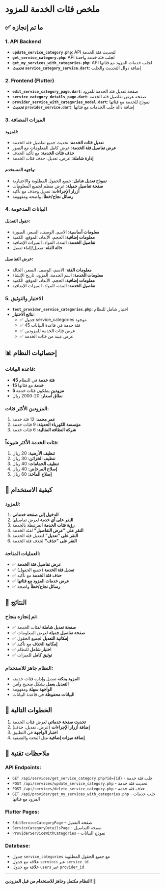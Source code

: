 # ملخص فئات الخدمة للمزود

## ✅ ما تم إنجازه

### 1. API Backend
- **`update_service_category.php`**: API لتحديث فئة الخدمة
- **`get_service_category.php`**: API لجلب فئة خدمة واحدة
- **`get_my_services_with_categories.php`**: API لجلب خدمات المزود مع فئاتها
- **تحديث `service_category_service.dart`**: إضافة دوال التحديث والجلب

### 2. Frontend (Flutter)
- **`edit_service_category_page.dart`**: صفحة تعديل فئة الخدمة للمزود
- **`service_category_details_page.dart`**: صفحة عرض تفاصيل فئة الخدمة
- **`provider_service_with_categories_model.dart`**: نموذج للخدمة مع فئاتها
- **تحديث `provider_service.dart`**: إضافة دالة جلب الخدمات مع فئاتها

### 3. الميزات المضافة

#### للمزود:
- **تعديل فئات الخدمة**: تحديث جميع تفاصيل فئة الخدمة
- **عرض تفاصيل فئة الخدمة**: عرض كامل المعلومات مع الصور
- **حذف فئات الخدمة**: مع تأكيد الحذف
- **إدارة شاملة**: عرض، تعديل، حذف فئات الخدمة

#### واجهة المستخدم:
- **نموذج تعديل شامل**: جميع الحقول المطلوبة والاختيارية
- **صفحة تفاصيل جميلة**: عرض منظم لجميع المعلومات
- **أزرار الإجراءات**: تعديل وحذف مع تأكيد
- **رسائل نجاح/خطأ**: واضحة ومفهومة

### 4. البيانات المدعومة

#### حقول التعديل:
- **معلومات أساسية**: الاسم، الوصف، السعر، الصورة
- **معلومات إضافية**: الحجم، الأبعاد، الموقع، الكمية
- **تفاصيل الخدمة**: المدة، المواد، الميزات الإضافية
- **حالة الفئة**: تفعيل/إلغاء تفعيل

#### عرض التفاصيل:
- **معلومات الفئة**: الاسم، الوصف، السعر، الحالة
- **معلومات الخدمة**: اسم الخدمة، المزود، تاريخ الإنشاء
- **معلومات إضافية**: الحجم، الأبعاد، الموقع، الكمية
- **تفاصيل الخدمة**: المدة، المواد، الميزات الإضافية

### 5. الاختبار والتوثيق
- **`test_provider_service_categories.php`**: اختبار شامل للنظام
- **نتائج الاختبار**: 
  - ✅ جدول service_categories موجود
  - ✅ 45 فئة خدمة في قاعدة البيانات
  - ✅ عرض فئات الخدمة للمزودين
  - ✅ عرض عينة من فئات الخدمة

## 📊 إحصائيات النظام

### قاعدة البيانات:
- **45 فئة خدمة** في النظام
- **15 خدمة** مع فئاتها
- **5 مزودين** يملكون فئات خدمة
- **نطاق أسعار**: 20-2000 ريال

### المزودين الأكثر فئات:
1. **عمر محمد**: 12 فئة خدمة
2. **مؤسسة الكهرباء الحديثة**: 9 فئات خدمة
3. **شركة النظافة المثالية**: 6 فئات خدمة

### فئات الخدمة الأكثر شيوعاً:
1. **تنظيف الأرضية**: 20 ريال
2. **تنظيف الخزائن**: 30 ريال
3. **تنظيف الحمامات**: 40 ريال
4. **إصلاح المرحاض**: 40 ريال
5. **إصلاح المآخذ**: 60 ريال

## 🔧 كيفية الاستخدام

### للمزود:
1. **الدخول إلى صفحة خدماتي**
2. **النقر على أي خدمة** لعرض تفاصيلها
3. **رؤية فئات الخدمة** المرتبطة بالخدمة
4. **النقر على "عرض التفاصيل"** لفئة الخدمة
5. **النقر على "تعديل"** لتعديل فئة الخدمة
6. **النقر على "حذف"** لحذف فئة الخدمة

### العمليات المتاحة:
- ✅ **عرض تفاصيل فئة الخدمة**
- ✅ **تعديل فئة الخدمة** (جميع الحقول)
- ✅ **حذف فئة الخدمة** مع تأكيد
- ✅ **عرض خدمات المزود مع فئاتها**
- ✅ **رسائل نجاح/خطأ** واضحة

## 🎯 النتائج

### تم إنجازه بنجاح:
- ✅ **صفحة تعديل شاملة** لفئات الخدمة
- ✅ **صفحة تفاصيل جميلة** لعرض المعلومات
- ✅ **إمكانية التعديل** لجميع الحقول
- ✅ **إمكانية الحذف** مع تأكيد
- ✅ **اختبار شامل** للنظام
- ✅ **توثيق كامل** للميزات

### النظام جاهز للاستخدام:
- **المزود يمكنه** تعديل وإدارة فئات خدمته
- **التعديل يعمل** بشكل صحيح وآمن
- **الواجهة سهلة** ومفهومة
- **البيانات محفوظة** في قاعدة البيانات

## 🚀 الخطوات التالية

1. **تحديث صفحة خدماتي** لعرض فئات الخدمة
2. **إضافة أزرار الإجراءات** (عرض، تعديل، حذف)
3. **اختبار الواجهة** في التطبيق
4. **إضافة ميزات إضافية** مثل البحث والتصفية

## 📝 ملاحظات تقنية

### API Endpoints:
- `GET /api/services/get_service_category.php?id={id}` - جلب فئة خدمة
- `POST /api/services/update_service_category.php` - تحديث فئة خدمة
- `POST /api/services/delete_service_category.php` - حذف فئة خدمة
- `GET /api/provider/get_my_services_with_categories.php` - جلب خدمات المزود مع فئاتها

### Flutter Pages:
- `EditServiceCategoryPage` - صفحة التعديل
- `ServiceCategoryDetailsPage` - صفحة التفاصيل
- `ProviderServiceWithCategories` - نموذج البيانات

### Database:
- جدول `service_categories` مع جميع الحقول المطلوبة
- علاقة مع جدول `services` عبر `service_id`
- علاقة مع جدول `users` عبر `provider_id`

---

**النظام مكتمل وجاهز للاستخدام من قبل المزودين! 🎉** 